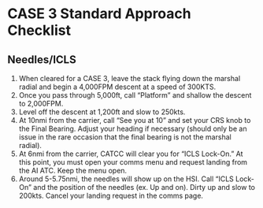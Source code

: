 # CASE 3 Standard Approach Checklist

## Needles/ICLS

1. When cleared for a CASE 3, leave the stack flying down the marshal radial and begin a 4,000FPM descent at a speed of 300KTS.
2. Once you pass through 5,000ft, call “Platform” and shallow the descent to 2,000FPM.
3. Level off the descent at 1,200ft and slow to 250kts.
4. At 10nmi from the carrier, call “See you at 10” and set your CRS knob to the Final Bearing. Adjust your heading if necessary (should only be an issue in the rare occasion that the final bearing is not the marshal radial).
5. At 6nmi from the carrier, CATCC will clear you for “ICLS Lock-On.” At this point, you must open your comms menu and request landing from the AI ATC. Keep the menu open.
6. Around 5-5.75nmi, the needles will show up on the HSI. Call “ICLS Lock-On” and the position of the needles (ex. Up and on). Dirty up and slow to 200kts. Cancel your landing request in the comms page.
